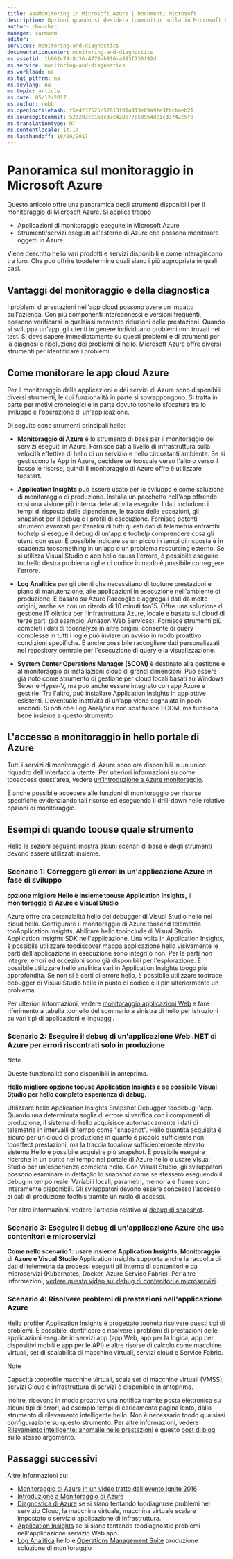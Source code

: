 ```yaml
---
title: aaaMonitoring in Microsoft Azure | Documenti Microsoft
description: Opzioni quando si desidera toomonitor nulla in Microsoft Azure. Monitoraggio di Azure, Application Insights, Log Analytics
author: rboucher
manager: carmonm
editor: 
services: monitoring-and-diagnostics
documentationcenter: monitoring-and-diagnostics
ms.assetid: 1b962c74-8d36-4778-b816-a893f738f92d
ms.service: monitoring-and-diagnostics
ms.workload: na
ms.tgt_pltfrm: na
ms.devlang: na
ms.topic: article
ms.date: 05/12/2017
ms.author: robb
ms.openlocfilehash: f5a4f32525c52613f01a913e09a9fe3fbcbaeb21
ms.sourcegitcommit: 523283cc1b3c37c428e77850964dc1c33742c5f0
ms.translationtype: MT
ms.contentlocale: it-IT
ms.lasthandoff: 10/06/2017
---
```

# <a name="overview-of-monitoring-in-microsoft-azure"></a>Panoramica sul monitoraggio in Microsoft Azure
Questo articolo offre una panoramica degli strumenti disponibili per il monitoraggio di Microsoft Azure. Si applica troppo
- Applicazioni di monitoraggio eseguite in Microsoft Azure 
- Strumenti/servizi eseguiti all'esterno di Azure che possono monitorare oggetti in Azure 

Viene descritto hello vari prodotti e servizi disponibili e come interagiscono tra loro. Che può offrire toodetermine quali siano i più appropriata in quali casi.  

## <a name="why-use-monitoring-and-diagnostics"></a>Vantaggi del monitoraggio e della diagnostica

I problemi di prestazioni nell'app cloud possono avere un impatto sull'azienda. Con più componenti interconnessi e versioni frequenti, possono verificarsi in qualsiasi momento riduzioni delle prestazioni. Quando si sviluppa un'app, gli utenti in genere individuano problemi non trovati nei test. Si deve sapere immediatamente su questi problemi e di strumenti per la diagnosi e risoluzione dei problemi di hello. Microsoft Azure offre diversi strumenti per identificare i problemi.

## <a name="how-do-i-monitor-my-azure-cloud-apps"></a>Come monitorare le app cloud Azure

Per il monitoraggio delle applicazioni e dei servizi di Azure sono disponibili diversi strumenti, le cui funzionalità in parte si sovrappongono. Si tratta in parte per motivi cronologici e in parte dovuto toohello sfocatura tra lo sviluppo e l'operazione di un'applicazione. 

Di seguito sono strumenti principali hello:

-   **Monitoraggio di Azure** è lo strumento di base per il monitoraggio dei servizi eseguiti in Azure. Fornisce dati a livello di infrastruttura sulla velocità effettiva di hello di un servizio e hello circostanti ambiente. Se si gestiscono le App in Azure, decidere se tooscale verso l'alto o verso il basso le risorse, quindi il monitoraggio di Azure offre è utilizzare toostart.

-   **Application Insights** può essere usato per lo sviluppo e come soluzione di monitoraggio di produzione. Installa un pacchetto nell'app offrendo così una visione più interna delle attività eseguite. I dati includono i tempi di risposta delle dipendenze, le tracce delle eccezioni, gli snapshot per il debug e i profili di esecuzione. Fornisce potenti strumenti avanzati per l'analisi di tutti questi dati di telemetria entrambi toohelp si esegue il debug di un'app e toohelp comprendere cosa gli utenti con esso. È possibile indicare se un picco in tempi di risposta è in scadenza toosomething in un'app o un problema resourcing esterno. Se si utilizza Visual Studio e app hello causa l'errore, è possibile eseguire toohello destra problema righe di codice in modo è possibile correggere l'errore.  

-   **Log Analitica** per gli utenti che necessitano di tootune prestazioni e piano di manutenzione, alle applicazioni in esecuzione nell'ambiente di produzione. È basato su Azure Raccoglie e aggrega i dati da molte origini, anche se con un ritardo di 10 minuti too15. Offre una soluzione di gestione IT olistica per l'infrastruttura Azure, locale e basata sul cloud di terze parti (ad esempio, Amazon Web Services). Fornisce strumenti più completi i dati di tooanalyze in altre origini, consente di query complesse in tutti i log e può inviare un avviso in modo proattivo condizioni specifiche.  È anche possibile raccogliere dati personalizzati nel repository centrale per l'esecuzione di query e la visualizzazione. 

-   **System Center Operations Manager (SCOM)** è destinato alla gestione e al monitoraggio di installazioni cloud di grandi dimensioni. Può essere già noto come strumento di gestione per cloud locali basati su Windows Sever e Hyper-V, ma può anche essere integrato con app Azure e gestirle. Tra l'altro, può installare Application Insights in app attive esistenti.  L'eventuale inattività di un'app viene segnalata in pochi secondi. Si noti che Log Analytics non sostituisce SCOM, ma funziona bene insieme a questo strumento.  


## <a name="accessing-monitoring-in-hello-azure-portal"></a>L'accesso a monitoraggio in hello portale di Azure
Tutti i servizi di monitoraggio di Azure sono ora disponibili in un unico riquadro dell'interfaccia utente. Per ulteriori informazioni su come tooaccess quest'area, vedere [un'introduzione a Azure monitoraggio](monitoring-get-started.md). 

È anche possibile accedere alle funzioni di monitoraggio per risorse specifiche evidenziando tali risorse ed eseguendo il drill-down nelle relative opzioni di monitoraggio. 

## <a name="examples-of-when-toouse-which-tool"></a>Esempi di quando toouse quale strumento 

Hello le sezioni seguenti mostra alcuni scenari di base e degli strumenti devono essere utilizzati insieme. 

### <a name="scenario-1--fix-errors-in-an-azure-application-under-development"></a>Scenario 1: Correggere gli errori in un'applicazione Azure in fase di sviluppo   

**opzione migliore Hello è insieme toouse Application Insights, il monitoraggio di Azure e Visual Studio**

Azure offre ora potenzialità hello del debugger di Visual Studio hello nel cloud hello. Configurare il monitoraggio di Azure toosend telemetria tooApplication Insights. Abilitare hello tooinclude di Visual Studio Application Insights SDK nell'applicazione. Una volta in Application Insights, è possibile utilizzare toodiscover mappa applicazione hello visivamente le parti dell'applicazione in esecuzione sono integri o non. Per le parti non integre, errori ed eccezioni sono già disponibili per l'esplorazione. È possibile utilizzare hello analitica vari in Application Insights toogo più approfondita. Se non si è certi di errore hello, è possibile utilizzare tootrace debugger di Visual Studio hello in punto di codice e il pin ulteriormente un problema. 

Per ulteriori informazioni, vedere [monitoraggio applicazioni Web](../application-insights/app-insights-azure-web-apps.md) e fare riferimento a tabella toohello del sommario a sinistra di hello per istruzioni su vari tipi di applicazioni e linguaggi.  

### <a name="scenario-2--debug-an-azure-net-web-application-for-errors-that-only-show-in-production"></a>Scenario 2: Eseguire il debug di un'applicazione Web .NET di Azure per errori riscontrati solo in produzione 

> [!NOTE]
> Queste funzionalità sono disponibili in anteprima. 

**Hello migliore opzione toouse Application Insights e se possibile Visual Studio per hello completo esperienza di debug.**

Utilizzare hello Application Insights Snapshot Debugger toodebug l'app. Quando una determinata soglia di errore si verifica con i componenti di produzione, il sistema di hello acquisisce automaticamente i dati di telemetria in intervalli di tempo come "snapshot". Hello quantità acquisita è sicuro per un cloud di produzione in quanto è piccolo sufficiente non tooaffect prestazioni, ma la traccia tooallow sufficientemente elevato.  sistema Hello è possibile acquisire più snapshot. È possibile eseguire ricerche in un punto nel tempo nel portale di Azure hello o usare Visual Studio per un'esperienza completa hello. Con Visual Studio, gli sviluppatori possono esaminare in dettaglio lo snapshot come se stessero eseguendo il debug in tempo reale. Variabili locali, parametri, memoria e frame sono interamente disponibili. Gli sviluppatori devono essere concesso l'accesso ai dati di produzione toothis tramite un ruolo di accessi.  

Per altre informazioni, vedere l'articolo relativo al [debug di snapshot](../application-insights/app-insights-snapshot-debugger.md). 

### <a name="scenario-3--debug-an-azure-application-that-uses-containers-or-microservices"></a>Scenario 3: Eseguire il debug di un'applicazione Azure che usa contenitori e microservizi 

**Come nello scenario 1: usare insieme Application Insights, Monitoraggio di Azure e Visual Studio** Application Insights supporta anche la raccolta di dati di telemetria da processi eseguiti all'interno di contenitori e da microservizi (Kubernetes, Docker, Azure Service Fabric). Per altre informazioni, [vedere questo video sul debug di contenitori e microservizi](https://go.microsoft.com/fwlink/?linkid=848184). 


### <a name="scenario-4--fix-performance-issues-in-your-azure-application"></a>Scenario 4: Risolvere problemi di prestazioni nell'applicazione Azure

Hello [profiler Application Insights](../application-insights/app-insights-profiler.md) è progettato toohelp risolvere questi tipi di problemi. È possibile identificare e risolvere i problemi di prestazioni delle applicazioni eseguite in servizi app (app Web, app per la logica, app per dispositivi mobili e app per le API) e altre risorse di calcolo come macchine virtuali, set di scalabilità di macchine virtuali, servizi cloud e Service Fabric. 

> [!NOTE]
> Capacità tooprofile macchine virtuali, scala set di macchine virtuali (VMSS), servizi Cloud e infrastruttura di servizi è disponibile in anteprima.   

Inoltre, ricevono in modo proattivo una notifica tramite posta elettronica su alcuni tipi di errori, ad esempio tempi di caricamento pagina lento, dallo strumento di rilevamento intelligente hello.  Non è necessario toodo qualsiasi configurazione su questo strumento. Per altre informazioni, vedere [Rilevamento intelligente: anomalie nelle prestazioni](../application-insights/app-insights-proactive-performance-diagnostics.md) e questo [post di blog](https://azure.microsoft.com/blog/Enhancments-ApplicationInsights-SmartDetection/preview) sullo stesso argomento.



## <a name="next-steps"></a>Passaggi successivi
Altre informazioni su:

* [Monitoraggio di Azure in un video tratto dall'evento Ignite 2016](https://myignite.microsoft.com/videos/4977)
* [Introduzione a Monitoraggio di Azure](monitoring-get-started.md)
* [Diagnostica di Azure](../azure-diagnostics.md) se si siano tentando toodiagnose problemi nel servizio Cloud, la macchina virtuale, macchina virtuale scalare impostato o servizio applicazione di infrastruttura.
* [Application Insights](https://azure.microsoft.com/documentation/services/application-insights/) se si siano tentando toodiagnostic problemi nell'applicazione servizio Web app.
* [Log Analitica](https://azure.microsoft.com/documentation/services/log-analytics/) hello e [Operations Management Suite](https://www.microsoft.com/oms/) produzione soluzione di monitoraggio